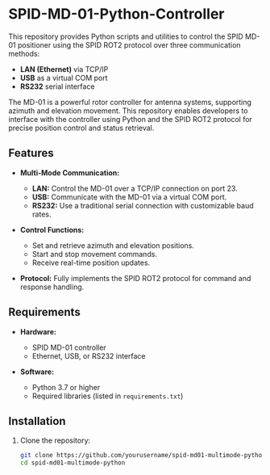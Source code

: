 # SPID-MD-01-Python-Controller
This repository provides Python scripts and utilities to control the SPID MD-01 positioner using the SPID ROT2 protocol over three communication methods:
- **LAN (Ethernet)** via TCP/IP
- **USB** as a virtual COM port
- **RS232** serial interface

The MD-01 is a powerful rotor controller for antenna systems, supporting azimuth and elevation movement. This repository enables developers to interface with the controller using Python and the SPID ROT2 protocol for precise position control and status retrieval.

## Features
- **Multi-Mode Communication:**
  - **LAN:** Control the MD-01 over a TCP/IP connection on port 23.
  - **USB:** Communicate with the MD-01 via a virtual COM port.
  - **RS232:** Use a traditional serial connection with customizable baud rates.

- **Control Functions:**
  - Set and retrieve azimuth and elevation positions.
  - Start and stop movement commands.
  - Receive real-time position updates.

- **Protocol:** Fully implements the SPID ROT2 protocol for command and response handling.

## Requirements
- **Hardware:**
  - SPID MD-01 controller
  - Ethernet, USB, or RS232 interface

- **Software:**
  - Python 3.7 or higher
  - Required libraries (listed in `requirements.txt`)

## Installation
1. Clone the repository:
   ```bash
   git clone https://github.com/yourusername/spid-md01-multimode-python.git
   cd spid-md01-multimode-python
